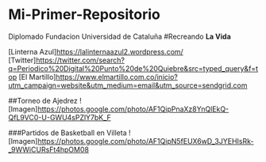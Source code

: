 # Mi-Primer-Repositorio
Diplomado Fundacion Universidad de Cataluña
#Recreando **La Vida**

[Linterna Azul]https://lalinternaazul2.wordpress.com/
[Twitter]https://twitter.com/search?q=Periodico%20Digital%20Punto%20de%20Quiebre&src=typed_query&f=top
[El Martillo]https://www.elmartillo.com.co/inicio?utm_campaign=website&utm_medium=email&utm_source=sendgrid.com

##Torneo de Ajedrez
![Imagen]https://photos.google.com/photo/AF1QipPnaXz8YnQlEkQ-QfL9VC0-U-GWU4sPZlY7bK_F

###Partidos de Basketball en Villeta
![Imagen]https://photos.google.com/photo/AF1QipN5fEUX6wD_3JYEHIsRk-_9WWiCURsFt4hpOM08
